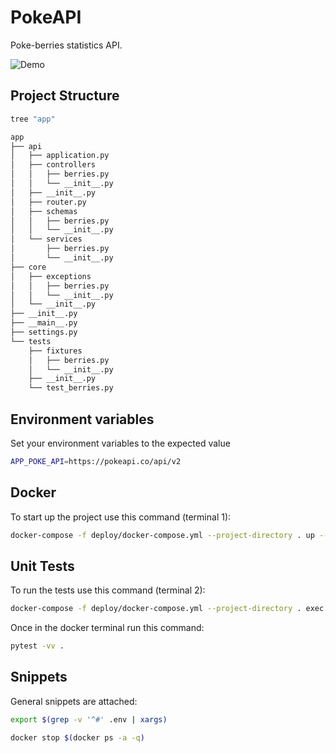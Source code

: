 # PokeAPI
Poke-berries statistics API.

![Demo](docs/demo.gif)

## Project Structure
```bash
tree "app"
```

```bash
app
├── api
│   ├── application.py
│   ├── controllers
│   │   ├── berries.py
│   │   └── __init__.py
│   ├── __init__.py
│   ├── router.py
│   ├── schemas
│   │   ├── berries.py
│   │   └── __init__.py
│   └── services
│       ├── berries.py
│       └── __init__.py
├── core
│   ├── exceptions
│   │   ├── berries.py
│   │   └── __init__.py
│   └── __init__.py
├── __init__.py
├── __main__.py
├── settings.py
└── tests
    ├── fixtures
    │   ├── berries.py
    │   └── __init__.py
    ├── __init__.py
    └── test_berries.py

```

## Environment variables
Set your environment variables to the expected value
```bash
APP_POKE_API=https://pokeapi.co/api/v2
```

## Docker
To start up the project use this command (terminal 1):
```bash
docker-compose -f deploy/docker-compose.yml --project-directory . up --build
```

## Unit Tests
To run the tests use this command (terminal 2):
```bash
docker-compose -f deploy/docker-compose.yml --project-directory . exec api bash
```
Once in the docker terminal run this command:
```bash
pytest -vv .
```

## Snippets
General snippets are attached:
```bash
export $(grep -v '^#' .env | xargs)
```

```bash
docker stop $(docker ps -a -q)
```
